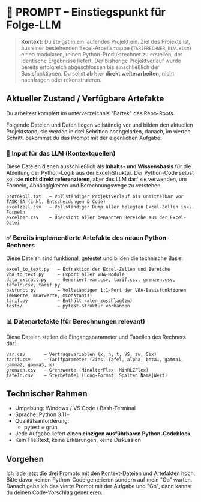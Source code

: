 # 🧭 PROMPT – Einstiegspunkt für Folge-LLM

> **Kontext:**
> Du steigst in ein laufendes Projekt ein. Ziel des Projekts ist, aus einer bestehenden Excel-Arbeitsmappe (`TARIFRECHNER_KLV.xlsm`) einen modularen, reinen Python-Produktrechner zu erstellen, der identische Ergebnisse liefert.
> Der bisherige Projektverlauf wurde bereits erfolgreich abgeschlossen bis einschließlich der Basisfunktionen.
> Du sollst **ab hier direkt weiterarbeiten**, nicht nachfragen oder rekonstruieren.

## Aktueller Zustand / Verfügbare Artefakte

Du arbeitest komplett im unterverzeichnis "Bartek" des Repo-Roots.

Folgende Dateien und Daten liegen vollständig vor und bilden den aktuellen Projektstand, sie werden in drei Schritten hochgeladen, danach, im vierten Schritt, bekommst du das Prompt mit der eigenlichen Aufgabe:

### 🧩 **Input für das LLM (Kontextquellen)**

Diese Dateien dienen ausschließlich als **Inhalts- und Wissensbasis** für die Ableitung der Python-Logik aus der Excel-Struktur.
Der Python-Code selbst soll sie **nicht direkt referenzieren**, aber das LLM darf sie verwenden, um Formeln, Abhängigkeiten und Berechnungswege zu verstehen.

```
protokoll.txt   – Vollständiger Projektverlauf bis unmittelbar vor TASK 6A (inkl. Entscheidungen & Code)
excelzell.csv   – Vollständiger Dump aller belegten Excel-Zellen inkl. Formeln
excelber.csv    – Übersicht aller benannten Bereiche aus der Excel-Datei
```

### ✅ **Bereits implementierte Artefakte des neuen Python-Rechners**

Diese Dateien sind funktional, getestet und bilden die technische Basis:

```
excel_to_text.py   – Extraktion der Excel-Zellen und Bereiche
vba_to_text.py     – Export aller VBA-Module
data_extract.py    – Generiert var.csv, tarif.csv, grenzen.csv, tafeln.csv, tarif.py
basfunct.py        – Vollständiger 1:1-Port der VBA-Basisfunktionen (mGWerte, mBarwerte, mConstants)
tarif.py           – Enthält raten_zuschlag(zw)
tests/             – pytest-Struktur vorhanden
```

### 📊 **Datenartefakte (für Berechnungen relevant)**

Diese Dateien stellen die Eingangsparameter und Tabellen des Rechners dar:

```
var.csv       – Vertragsvariablen (x, n, t, VS, zw, Sex)
tarif.csv     – Tarifparameter (Zins, Tafel, alpha, beta1, gamma1, gamma2, gamma3, k)
grenzen.csv   – Grenzwerte (MinAlterFlex, MinRLZFlex)
tafeln.csv    – Sterbetafel (Long-Format, Spalten Name|Wert)
```

## Technischer Rahmen

* Umgebung: Windows / VS Code / Bash-Terminal
* Sprache: Python 3.11+
* Qualitätsanforderung:
  * pytest = grün
* Jede Aufgabe liefert **einen einzigen ausführbaren Python-Codeblock**
* Kein Fließtext, keine Erklärungen, keine Diskussion

## Vorgehen

Ich lade jetzt die drei Prompts mit den Kontext-Dateien und Artefakten hoch. Bitte davor keinen Python-Code generieren sondern auf mein "Go" warten. Danach gebe ich das vierte Prompt mit der Aufgabe und "Go", dann kannst du deinen Code-Vorschlag generieren.
